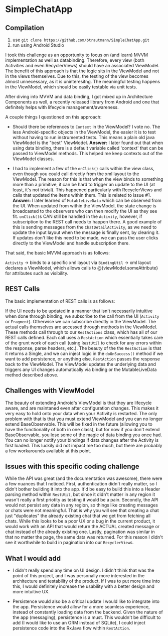 # SimpleChatApp

## Compilation
1. use `git clone https://github.com/btrautmann/SimpleChatApp.git`
2. run using Android Studio

I took this challenge as an opportunity to focus on (and learn) MVVM implementation as well as databinding. Therefore, every view (both Activities and even RecyclerViews) should have an associated ViewModel.  The benefit of this approach is that the logic sits in the ViewModel and not in the views themselves.  Due to this, the testing of the view becomes almost unnecessary, as it is uninteresitng. The meaningful testing happens in the ViewModel, which should be easily testable via unit tests.

After diving into MVVM and data binding, I got mixed up in Architecture Components as well, a recently released library from Android and one that definitely helps with lifecycle management/awareness.

A couple things I questioned on this approach:
- Should there be references to `Context` in the ViewModel? I vote no. The less Android-specific objects in the ViewModel, the easier it is to test without having to run instrumented tests. This means a plain old java ViewModel is the "best" ViewModel.
**Answer:** I later found out that when using data binding, there is a default variable called 'context' that can be passed to ViewModel methods. This helped me keep contexts out of the ViewModel classes.

- I had to implement a few of the `onClick()` calls within the view class, even though you could call directly from the xml layout to the ViewModel. The reason for this is that when the view binds to something more than a primitive, it can be hard to trigger an update to the UI (at least, it's not trivial). This happened particularly with RecyclerViews and calls that updated the items within them. This is related to issue #1.
**Answer:** I later learned of `MutableLiveData` which can be observed from the UI. When updated from within the ViewModel, the state change is broadcasted to the observers who can then modify the UI as they see fit. `onClick()`s CAN still be handled in the `Activity`, however, if subscription to the REST call needs to happen there. A good example of this is sending messages from the `ChatDetailActivity`, as we need to update the input layout when the message is finally sent, by clearing it. If updates don't like this need to be made, we can pass the user clicks directly to the ViewModel and handle subscription there.

That said, the basic MVVM approach is as follows:

`Activity` -> binds to a specific xml layout via `BindingUtil` -> xml layout declares a ViewModel, which allows calls to @{viewModel.someAttribute} for attributes such as visibility.

## REST Calls

The basic implementation of REST calls is as follows:

If the UI needs to be updated in a manner that isn't necessarily intuitive when done through binding, we subscribe to the call from the UI (`Activity` or `Fragment`). Otherwise we can subscribe directly in the ViewModel. The actual calls themselves are accessed through methods in the ViewModel. These methods call through to our `RestActions` class, which has all of our REST calls defined. Each call uses a `RestAction` which essentially takes care of the grunt work of each call (using `RestUtil` to check for any errors within the response, parse headers, etc.). The beauty of the the `RestAction` is that it returns a Single<Response>, and we can inject logic in the `doOnSuccess()` method if we want to add persistence, or anything else. `RestAction` passes the response back to the ViewModel. The ViewModel updates the underlying data and triggers any UI changes automatically via binding or the MutableLiveData method described above.

## Challenges with ViewModel

The beauty of extending Android's ViewModel is that they are lifecycle aware, and are maintaned even after configuration changes. This makes it very easy to hold onto your data when your Activity is restarted. The only problem with that is that you must extend ViewModel and you can no longer extend BaseObservable. This will be fixed in the future (allowing you to have the functionality of both in one class), but for now if you don't extend BaseObservable, you lose some of the magic of data binding you once had. You can no longer notify your bindings if data changes after the Activity is first loaded. This luckily did not impact me too much, but there are probably a few workarounds available at this point.

## Issues with this specific coding challenge

While the API was great (and the documentation was awesome), there were a few nuances that I noticed. First, authentication didn't really matter, so I didn't bother building it into the app. It'd be easy to build this into a Header parsing method within `RestUtil`, but since it didn't matter in any region it wasn't really a first priotity as testing it would be a pain. Secondly, the API would not persist any data in any region, so things like creating messages or chats were not meaningful. That is why you will see that creating a chat just "duplicates" the already existing chat that we get from fetching all chats. While this looks to be a poor UX or a bug in the current product, it would work with an API that would return the ACTUAL created message or chat instead of the already existing one. Lastly, pagination was similar in that no matter the page, the same data was returned. For this reason I didn't see it worthwhile to build in pagination into our `RecyclerView`s.

## What I would add

- I didn't really spend any time on UI design. I didn't think that was the point of this project, and I was personally more interested in the architecture and testability of the product. If I was to put more time into this, I would definitely increase the usability with a better design and more intuitive UX.

- Persistence would also be a critical update I would like to integrate into the app. Persistence would allow for a more seamless experience, instead of constantly loading data from the backend. Given the nature of the app (messaging), persistence is a must. This wouldn't be difficult to add (I would like to use an ORM instead of SQLite), I could inject persistence code into the RxJava flow within `RestAction`.




